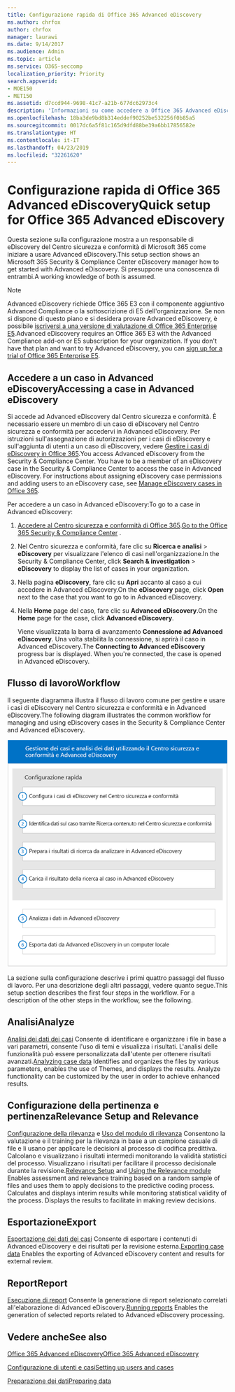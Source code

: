 ```yaml
---
title: Configurazione rapida di Office 365 Advanced eDiscovery
ms.author: chrfox
author: chrfox
manager: laurawi
ms.date: 9/14/2017
ms.audience: Admin
ms.topic: article
ms.service: O365-seccomp
localization_priority: Priority
search.appverid:
- MOE150
- MET150
ms.assetid: d7ccd944-9698-41c7-a21b-677dc62973c4
description: 'Informazioni su come accedere a Office 365 Advanced eDiscovery dal Centro sicurezza e conformità di Office 365 e sul flusso di lavoro tipico per usare Advanced eDiscovery.  '
ms.openlocfilehash: 18ba3de9bd8b314eddef90252be532256f0b85a5
ms.sourcegitcommit: 0017dc6a5f81c165d9dfd88be39a6bb17856582e
ms.translationtype: HT
ms.contentlocale: it-IT
ms.lasthandoff: 04/23/2019
ms.locfileid: "32261620"
---
```

# <a name="quick-setup-for-office-365-advanced-ediscovery"></a><span data-ttu-id="7ba95-103">Configurazione rapida di Office 365 Advanced eDiscovery</span><span class="sxs-lookup"><span data-stu-id="7ba95-103">Quick setup for Office 365 Advanced eDiscovery</span></span>

<span data-ttu-id="7ba95-104">Questa sezione sulla configurazione mostra a un responsabile di eDiscovery del Centro sicurezza e conformità di Microsoft 365 come iniziare a usare Advanced eDiscovery.</span><span class="sxs-lookup"><span data-stu-id="7ba95-104">This setup section shows an Microsoft 365 Security &amp; Compliance Center eDiscovery manager how to get started with Advanced eDiscovery.</span></span> <span data-ttu-id="7ba95-105">Si presuppone una conoscenza di entrambi.</span><span class="sxs-lookup"><span data-stu-id="7ba95-105">A working knowledge of both is assumed.</span></span>
  
> [!NOTE]
> <span data-ttu-id="7ba95-p102">Advanced eDiscovery richiede Office 365 E3 con il componente aggiuntivo Advanced Compliance o la sottoscrizione di E5 dell'organizzazione. Se non si dispone di questo piano e si desidera provare Advanced eDiscovery, è possibile [iscriversi a una versione di valutazione di Office 365 Enterprise E5](https://go.microsoft.com/fwlink/p/?LinkID=698279).</span><span class="sxs-lookup"><span data-stu-id="7ba95-p102">Advanced eDiscovery requires an Office 365 E3 with the Advanced Compliance add-on or E5 subscription for your organization. If you don't have that plan and want to try Advanced eDiscovery, you can [sign up for a trial of Office 365 Enterprise E5](https://go.microsoft.com/fwlink/p/?LinkID=698279).</span></span> 
  
## <a name="accessing-a-case-in-advanced-ediscovery"></a><span data-ttu-id="7ba95-108">Accedere a un caso in Advanced eDiscovery</span><span class="sxs-lookup"><span data-stu-id="7ba95-108">Accessing a case in Advanced eDiscovery</span></span>

<span data-ttu-id="7ba95-p103">Si accede ad Advanced eDiscovery dal Centro sicurezza e conformità. È necessario essere un membro di un caso di eDiscovery nel Centro sicurezza e conformità per accedervi in Advanced eDiscovery. Per istruzioni sull'assegnazione di autorizzazioni per i casi di eDiscovery e sull'aggiunta di utenti a un caso di eDiscovery, vedere [Gestire i casi di eDiscovery in Office 365](manage-ediscovery-cases.md).</span><span class="sxs-lookup"><span data-stu-id="7ba95-p103">You access Advanced eDiscovery from the Security &amp; Compliance Center. You have to be a member of an eDiscovery case in the Security &amp; Compliance Center to access the case in Advanced eDiscovery. For instructions about assigning eDiscovery case permissions and adding users to an eDiscovery case, see [Manage eDiscovery cases in Office 365](manage-ediscovery-cases.md).</span></span> 
  
<span data-ttu-id="7ba95-112">Per accedere a un caso in Advanced eDiscovery:</span><span class="sxs-lookup"><span data-stu-id="7ba95-112">To go to a case in Advanced eDiscovery:</span></span> 
  
1. <span data-ttu-id="7ba95-113">[Accedere al Centro sicurezza e conformità di Office 365](go-to-the-securitycompliance-center.md).</span><span class="sxs-lookup"><span data-stu-id="7ba95-113">[Go to the Office 365 Security &amp; Compliance Center](go-to-the-securitycompliance-center.md) .</span></span> 
    
2. <span data-ttu-id="7ba95-114">Nel Centro sicurezza e conformità, fare clic su **Ricerca e analisi** \> **eDiscovery** per visualizzare l'elenco di casi nell'organizzazione.</span><span class="sxs-lookup"><span data-stu-id="7ba95-114">In the Security &amp; Compliance Center, click **Search &amp; investigation** \> **eDiscovery** to display the list of cases in your organization.</span></span> 
    
3. <span data-ttu-id="7ba95-115">Nella pagina **eDiscovery**, fare clic su **Apri** accanto al caso a cui accedere in Advanced eDiscovery.</span><span class="sxs-lookup"><span data-stu-id="7ba95-115">On the **eDiscovery** page, click **Open** next to the case that you want to go to in Advanced eDiscovery.</span></span> 
    
4. <span data-ttu-id="7ba95-116">Nella **Home** page del caso, fare clic su **Advanced eDiscovery**.</span><span class="sxs-lookup"><span data-stu-id="7ba95-116">On the **Home** page for the case, click **Advanced eDiscovery**.</span></span>
    
    <span data-ttu-id="7ba95-p104">Viene visualizzata la barra di avanzamento **Connessione ad Advanced eDiscovery**. Una volta stabilita la connessione, si aprirà il caso in Advanced eDiscovery.</span><span class="sxs-lookup"><span data-stu-id="7ba95-p104">The **Connecting to Advanced eDiscovery** progress bar is displayed. When you're connected, the case is opened in Advanced eDiscovery.</span></span> 
    
## <a name="workflow"></a><span data-ttu-id="7ba95-119">Flusso di lavoro</span><span class="sxs-lookup"><span data-stu-id="7ba95-119">Workflow</span></span>

<span data-ttu-id="7ba95-120">Il seguente diagramma illustra il flusso di lavoro comune per gestire e usare i casi di eDiscovery nel Centro sicurezza e conformità e in Advanced eDiscovery.</span><span class="sxs-lookup"><span data-stu-id="7ba95-120">The following diagram illustrates the common workflow for managing and using eDiscovery cases in the Security &amp; Compliance Center and Advanced eDiscovery.</span></span> 
  
![Il diagramma mostra il flusso di lavoro di Office 365 Advanced eDiscovery di quattro fasi: installazione, inclusa l'impostazione di utenti e casi, identificazione di dati sui casi, esportazione ed elaborazione. Mostra quindi le fasi di analisi ed esportazione in un computer locale.](media/76589ccc-789d-4581-b3a8-98d339b05979.png)
  
<span data-ttu-id="7ba95-p105">La sezione sulla configurazione descrive i primi quattro passaggi del flusso di lavoro. Per una descrizione degli altri passaggi, vedere quanto segue.</span><span class="sxs-lookup"><span data-stu-id="7ba95-p105">This setup section describes the first four steps in the workflow. For a description of the other steps in the workflow, see the following.</span></span>
  
## <a name="analyze"></a><span data-ttu-id="7ba95-124">Analisi</span><span class="sxs-lookup"><span data-stu-id="7ba95-124">Analyze</span></span>

<span data-ttu-id="7ba95-p106">[Analisi dei dati dei casi](analyze-case-data-with-advanced-ediscovery.md) Consente di identificare e organizzare i file in base a vari parametri, consente l'uso di temi e visualizza i risultati. L'analisi delle funzionalità può essere personalizzata dall'utente per ottenere risultati avanzati.</span><span class="sxs-lookup"><span data-stu-id="7ba95-p106">[Analyzing case data](analyze-case-data-with-advanced-ediscovery.md) Identifies and organizes the files by various parameters, enables the use of Themes, and displays the results. Analyze functionality can be customized by the user in order to achieve enhanced results.</span></span> 
  
## <a name="relevance-setup-and-relevance"></a><span data-ttu-id="7ba95-127">Configurazione della pertinenza e pertinenza</span><span class="sxs-lookup"><span data-stu-id="7ba95-127">Relevance Setup and Relevance</span></span>

<span data-ttu-id="7ba95-p107">[Configurazione della rilevanza](manage-relevance-setup-in-advanced-ediscovery.md) e [Uso del modulo di rilevanza](use-relevance-in-advanced-ediscovery.md) Consentono la valutazione e il training per la rilevanza in base a un campione casuale di file e li usano per applicare le decisioni al processo di codifica predittiva. Calcolano e visualizzano i risultati intermedi monitorando la validità statistici del processo. Visualizzano i risultati per facilitare il processo decisionale durante la revisione.</span><span class="sxs-lookup"><span data-stu-id="7ba95-p107">[Relevance Setup](manage-relevance-setup-in-advanced-ediscovery.md) and [Using the Relevance module](use-relevance-in-advanced-ediscovery.md) Enables assessment and relevance training based on a random sample of files and uses them to apply decisions to the predictive coding process. Calculates and displays interim results while monitoring statistical validity of the process. Displays the results to facilitate in making review decisions.</span></span> 
  
## <a name="export"></a><span data-ttu-id="7ba95-131">Esportazione</span><span class="sxs-lookup"><span data-stu-id="7ba95-131">Export</span></span>

<span data-ttu-id="7ba95-132">[Esportazione dei dati dei casi](export-case-data-in-advanced-ediscovery.md) Consente di esportare i contenuti di Advanced eDiscovery e dei risultati per la revisione esterna.</span><span class="sxs-lookup"><span data-stu-id="7ba95-132">[Exporting case data](export-case-data-in-advanced-ediscovery.md) Enables the exporting of Advanced eDiscovery content and results for external review.</span></span> 
  
## <a name="report"></a><span data-ttu-id="7ba95-133">Report</span><span class="sxs-lookup"><span data-stu-id="7ba95-133">Report</span></span>

<span data-ttu-id="7ba95-134">[Esecuzione di report](run-reports-in-advanced-ediscovery.md) Consente la generazione di report selezionato correlati all'elaborazione di Advanced eDiscovery.</span><span class="sxs-lookup"><span data-stu-id="7ba95-134">[Running reports](run-reports-in-advanced-ediscovery.md) Enables the generation of selected reports related to Advanced eDiscovery processing.</span></span> 
  
## <a name="see-also"></a><span data-ttu-id="7ba95-135">Vedere anche</span><span class="sxs-lookup"><span data-stu-id="7ba95-135">See also</span></span>

[<span data-ttu-id="7ba95-136">Office 365 Advanced eDiscovery</span><span class="sxs-lookup"><span data-stu-id="7ba95-136">Office 365 Advanced eDiscovery</span></span>](office-365-advanced-ediscovery.md)
  
[<span data-ttu-id="7ba95-137">Configurazione di utenti e casi</span><span class="sxs-lookup"><span data-stu-id="7ba95-137">Setting up users and cases</span></span>](set-up-users-and-cases-in-advanced-ediscovery.md)
  
[<span data-ttu-id="7ba95-138">Preparazione dei dati</span><span class="sxs-lookup"><span data-stu-id="7ba95-138">Preparing data</span></span>](prepare-data-for-advanced-ediscovery.md)

